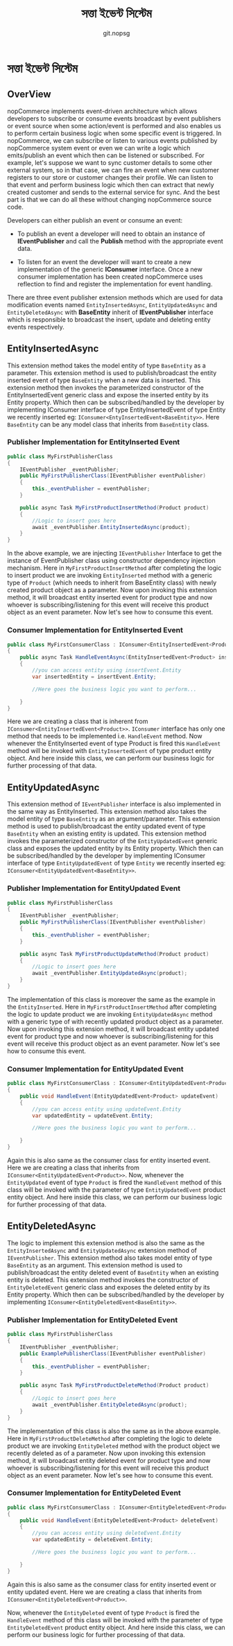 ﻿---
title: সত্তা ইভেন্ট সিস্টেম
uid: en/developer/design/entity-events-system
author: git.nopsg
contributors: git.AfiaKhanom
---

# সত্তা ইভেন্ট সিস্টেম

## OverView

nopCommerce implements event-driven architecture which allows developers to subscribe or consume events broadcast by event publishers or event source when some action/event is performed and also enables us to perform certain business logic when some specific event is triggered. In nopCommerce, we can subscribe or listen to various events published by nopCommerce system event or even we can write a logic which emits/publish an event which then can be listened or subscribed. For example, let's suppose we want to sync customer details to some other external system, so in that case, we can fire an event when new customer registers to our store or customer changes their profile. We can listen to that event and perform business logic which then can extract that newly created customer and sends to the external service for sync. And the best part is that we can do all these without changing nopCommerce source code.

Developers can either publish an event or consume an event:

- To publish an event a developer will need to obtain an instance of **IEventPublisher** and call the **Publish** method with the appropriate event data.

- To listen for an event the developer will want to create a new implementation of the generic **IConsumer** interface. Once a new consumer implementation has been created nopCommerce uses reflection to find and register the implementation for event handling.

There are three event publisher extension methods which are used for data modification events named `EntityInsertedAsync`, `EntityUpdatedAsync` and `EntityDeletedAsync` with **BaseEntity** inherit of **IEventPublisher** interface which is responsible to broadcast the insert, update and deleting entity events respectively.

## EntityInsertedAsync

This extension method takes the model entity of type `BaseEntity` as a parameter. This extension method is used to publish/broadcast the entity inserted event of type `BaseEntity` when a new data is inserted. This extension method then invokes the parameterized constructor of the EntityInsertedEvent generic class and expose the inserted entity by its Entity property. Which then can be subscribed/handled by the developer by implementing IConsumer interface of type EntityInsertedEvent of type Entity we recently inserted eg: `IConsumer<EntyInsertedEvent<BaseEntity>>`. Here `BaseEntity` can be any model class that inherits from `BaseEntity` class.

### Publisher Implementation for EntityInserted Event

```cs
public class MyFirstPublisherClass
{
    IEventPublisher _eventPublisher;
    public MyFirstPublisherClass(IEventPublisher eventPublisher)
    {
        this._eventPublisher = eventPublisher;
    }

    public async Task MyFirstProductInsertMethod(Product product)
    {
        //Logic to insert goes here
        await _eventPublisher.EntityInsertedAsync(product);
    }
}
```

In the above example, we are injecting `IEventPublisher` Interface to get the instance of EventPublisher class using constructor dependency injection mechanism. Here in `MyFirstProductInsertMethod` after completing the logic to insert product we are invoking `EntityInserted` method with a generic type of `Product` (which needs to inherit from BaseEntity class) with newly created product object as a parameter. Now upon invoking this extension method, it will broadcast entity inserted event for product type and now whoever is subscribing/listening for this event will receive this product object as an event parameter. Now let's see how to consume this event.

### Consumer Implementation for EntityInserted Event

```cs
public class MyFirstConsumerClass : IConsumer<EntityInsertedEvent<Product>>
{
    public async Task HandleEventAsync(EntityInsertedEvent<Product> insertEvent)
    {
        //you can access entity using insertEvent.Entity
        var insertedEntity = insertEvent.Entity;

        //Here goes the business logic you want to perform...

    }
}
```

Here we are creating a class that is inherent from `IConsumer<EntityInsertedEvent<Product>>`. `IConsumer` interface has only one method that needs to be implemented i.e. `HandleEvent` method. Now whenever the EntityInserted event of type Product is fired this `HandleEvent` method will be invoked with `EntityInsertedEvent` of type product entity object. And here inside this class, we can perform our business logic for further processing of that data.

## EntityUpdatedAsync

This extension method of `IEventPublisher` interface is also implemented in the same way as EntityInserted.  This extension method also takes the model entity of type `BaseEntity` as an argument/parameter. This extension method is used to publish/broadcast the entity updated event of type `BaseEntity` when an existing entity is updated. This extension method invokes the parameterized constructor of the `EntityUpdatedEvent` generic class and exposes the updated entity by its Entity property. Which then can be subscribed/handled by the developer by implementing IConsumer interface of type `EntityUpdatedEvent` of type `Entity` we recently inserted eg: `IConsumer<EntityUpdatedEvent<BaseEntity>>`.

### Publisher Implementation for EntityUpdated Event

```cs
public class MyFirstPublisherClass
{
    IEventPublisher _eventPublisher;
    public MyFirstPublisherClass(IEventPublisher eventPublisher)
    {
        this._eventPublisher = eventPublisher;
    }

    public async Task MyFirstProductUpdateMethod(Product product)
    {
        //Logic to insert goes here
        await _eventPublisher.EntityUpdatedAsync(product);
    }
}
```

The implementation of this class is moreover the same as the example in the `EntityInserted`. Here in `MyFirstProductInsertMethod` after completing the logic to update product we are invoking `EntityUpdatedAsync` method with a generic type of with recently updated product object as a parameter. Now upon invoking this extension method, it will broadcast entity updated event for product type and now whoever is subscribing/listening for this event will receive this product object as an event parameter. Now let's see how to consume this event.

### Consumer Implementation for EntityUpdated Event

```cs
public class MyFirstConsumerClass : IConsumer<EntityUpdatedEvent<Product>>
{
    public void HandleEvent(EntityUpdatedEvent<Product> updateEvent)
    {
        //you can access entity using updateEvent.Entity
        var updatedEntity = updateEvent.Entity;

        //Here goes the business logic you want to perform...

    }
}
```

Again this is also same as the consumer class for entity inserted event. Here we are creating a class that inherits from `IConsumer<EntityUpdatedEvent<Product>>`. Now, whenever the `EntityUpdated` event of type `Product` is fired the `HandleEvent` method of this class will be invoked with the parameter of type `EntityUpdatedEvent` product entity object. And here inside this class, we can perform our business logic for further processing of that data.

## EntityDeletedAsync

The logic to implement this extension method is also the same as the `EntityInsertedAsync` and `EntityUpdatedAsync` extension method of `IEventPublisher`. This extension method also takes model entity of type `BaseEntity` as an argument. This extension method is used to publish/broadcast the entity deleted event of `BaseEntity` when an existing entity is deleted. This extension method invokes the constructor of `EntityDeletedEvent` generic class and exposes the deleted entity by its Entity property. Which then can be subscribed/handled by the developer by implementing `IConsumer<EntityDeletedEvent<BaseEntity>>`.

### Publisher Implementation for EntityDeleted Event

```cs
public class MyFirstPublisherClass
{
    IEventPublisher _eventPublisher;
    public ExamplePublisherClass(IEventPublisher eventPublisher)
    {
        this._eventPublisher = eventPublisher;
    }

    public async Task MyFirstProductDeleteMethod(Product product)
    {
        //Logic to insert goes here
        await _eventPublisher.EntityDeletedAsync(product);
    }
}
```

The implementation of this class is also the same as in the above example. Here in `MyFirstProductDeleteMethod` after completing the logic to delete product we are invoking `EntityDeleted` method with the product object we recently deleted as of a parameter. Now upon invoking this extension method, it will broadcast entity deleted event for product type and now whoever is subscribing/listening for this event will receive this product object as an event parameter. Now let's see how to consume this event.

### Consumer Implementation for EntityDeleted Event

```cs
public class MyFirstConsumerClass : IConsumer<EntityDeletedEvent<Product>>
{
    public void HandleEvent(EntityDeletedEvent<Product> deleteEvent)
    {
        //you can access entity using deleteEvent.Entity
        var updatedEntity = deleteEvent.Entity;

        //Here goes the business logic you want to perform...

    }
}
```

Again this is also same as the consumer class for entity inserted event or entity updated event. Here we are creating a class that inherits from `IConsumer<EntityDeletedEvent<Product>>`.

Now, whenever the `EntityDeleted` event of type `Product` is fired the `HandleEvent` method of this class will be invoked with the parameter of type `EntityDeletedEvent` product entity object. And here inside this class, we can perform our business logic for further processing of that data.
